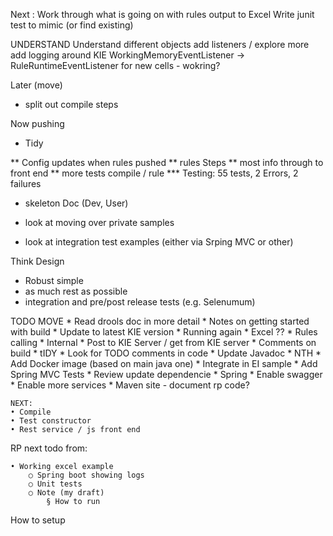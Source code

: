
Next :
Work through what is going on with rules output to Excel
Write junit test to mimic (or find existing)


UNDERSTAND
Understand different objects
add listeners / explore more
add logging around KIE
WorkingMemoryEventListener ->  RuleRuntimeEventListener for new cells - wokring?


Later (move)
* split out compile steps


Now pushing 
* Tidy

** Config updates when rules pushed
** rules Steps
** most info through to front end
** more tests compile / rule
*** Testing: 55 tests, 2 Errors, 2 failures
* skeleton Doc (Dev, User)

* look at moving over private samples
* look at integration test examples (either via Srping MVC or other)


Think Design
* Robust simple
* as much rest as possible
* integration and pre/post release tests (e.g. Selenumum)



TODO MOVE
	* Read drools doc in more detail
	* Notes on getting started with build
	* Update to latest KIE version
		* Running again
	* Excel ??
    * Rules calling
        * Internal
        * Post to KIE Server / get from KIE server
	* Comments on build
	* tIDY
		* Look for TODO comments in code
		* Update Javadoc
	* NTH
		* Add Docker image (based on main java one)
		* Integrate in EI sample
		* Add Spring MVC Tests
		* Review update dependencie
	* Spring
		* Enable swagger
		* Enable more services
	* Maven site - document rp code?



	NEXT: 
	• Compile
	• Test constructor
	• Rest service / js front end



RP next todo from:

	• Working excel example
		○ Spring boot showing logs
		○ Unit tests 
		○ Note (my draft)
			§ How to run
How to setup